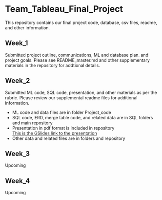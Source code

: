 # Team_Tableau_Final_Project  
This repository contains our final project code, database, csv files, readme, and other information.  

## Week_1  
Submitted project outline, communications, ML and database plan. and project goals. Please see README_master.md and other supplementary materials in the repository for addtional details.  

## Week_2  
Submitted ML code, SQL code, presentation, and other materials as per the rubric. Please review our supplemental readme files for additional information.  

* ML code and data files are in folder Project_code  
* SQL code, ERD, merge table code, and related data are in SQL folders and main repository    
* Presentation in pdf format is included in repository  
[This is the GSlides link to the presentation](https://docs.google.com/presentation/d/1hAxS7EPKCvkDF0gaE0cOq2wyhXx_fzK4gBUPGlQOuKY/edit?usp=sharing)  
* Other data and related files are in folders and repository  

## Week_3
Upcoming  

## Week_4  
Upcoming
